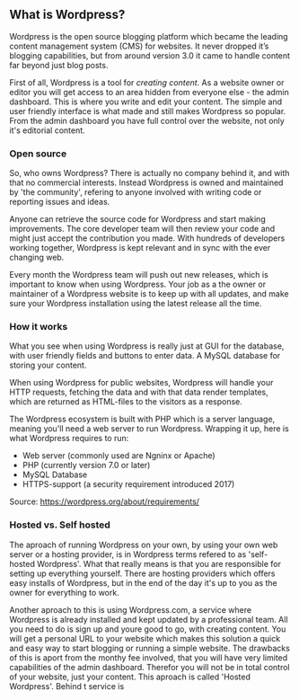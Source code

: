 ## What is Wordpress?

Wordpress is the open source blogging platform which became the leading content management system (CMS) for websites. It never dropped it’s blogging capabilities, but from around version 3.0 it came to handle content far beyond just blog posts.

First of all, Wordpress is a tool for *creating content*. As a website owner or editor you will get access to an area hidden from everyone else - the admin dashboard. This is where you write and edit your content. The simple and user friendly interface is what made and still makes Wordpress so popular. From the admin dashboard you have full control over the website, not only it's editorial content.

### Open source
So, who owns Wordpress? There is actually no company behind it, and with that no commercial interests. Instead Wordpress is owned and maintained by 'the community', refering to anyone involved with writing code or reporting issues and ideas. 

Anyone can retrieve the source code for Wordpress and start making improvements. The core developer team will then review your code and might just accept the contribution you made. With hundreds of developers working together, Wordpress is kept relevant and in sync with the ever changing web. 

Every month the Wordpress team will push out new releases, which is important to know when using Wordpress. Your job as a the owner or maintainer of a Wordpress website is to keep up with all updates, and make sure your Wordpress installation using the latest release all the time.

### How it works
What you see when using Wordpress is really just at GUI for the database, with user friendly fields and buttons to enter data. A MySQL database for storing your content.

When using Wordpress for public websites, Wordpress will handle your HTTP requests, fetching the data and with that data render templates, which are returned as HTML-files to the visitors as a response.

The Wordpress ecosystem is built with PHP which is a server language, meaning you'll need a web server to run Wordpress. Wrapping it up, here is what Wordpress requires to run:

 - Web server (commonly used are Ngninx or Apache)
 - PHP (currently version 7.0 or later)
 - MySQL Database
 - HTTPS-support (a security requirement introduced 2017)

Source: https://wordpress.org/about/requirements/

### Hosted vs. Self hosted
The aproach of running Wordpress on your own, by using your own web server or a hosting provider, is in Wordpress terms refered to as 'self-hosted Wordpress'. What that really means is that you are responsible for setting up everything yourself. There are hosting providers which offers easy installs of Wordpress, but in the end of the day it's up to you as the owner for everything to work.

Another aproach to this is using Wordpress.com, a service where Wordpress is already installed and kept updated by a professional team. All you need to do is sign up and youre good to go, with creating content. You will get a personal URL to your website which makes this solution a quick and easy way to start blogging or running a simple website. The drawbacks of this is aport from the monthy fee involved, that you will have very limited capabilities of the admin dashboard. Therefor you will not be in total control of your website, just your content. This aproach is called 'Hosted Wordpress'. Behind t service is 


